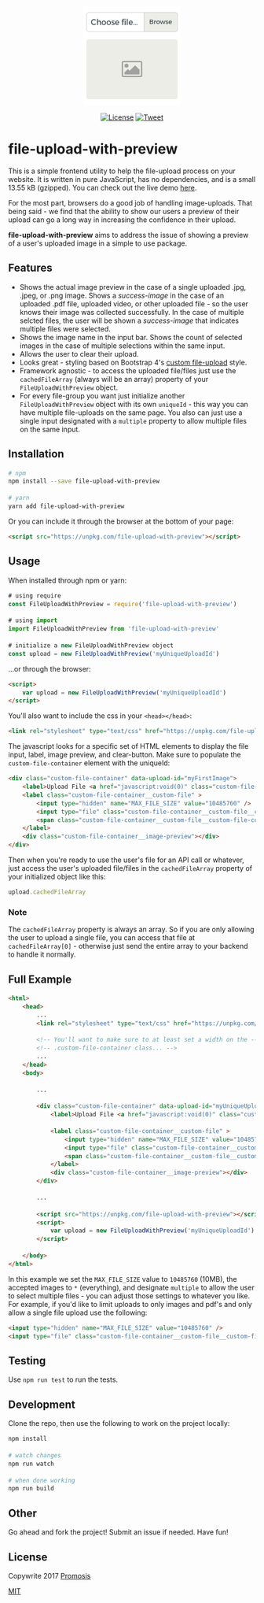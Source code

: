 <p align="center"><a href="" target="_blank"><img width="200" src="static/file-upload-with-preview.png"></a></p>

<p align="center">
  <a href="http://opensource.org/licenses/MIT"><img src="https://img.shields.io/badge/license-MIT-blue.svg" alt="License"></a>
  <a href="https://twitter.com/intent/tweet?url=https%3A%2F%2Fgithub.com%2Fpromosis%2Ffile-upload-with-preview&text=Check%20out%20file-upload-with-preview%20on%20GitHub&via=promosis">
  <img src="https://img.shields.io/twitter/url/https/github.com/promosis/file-upload-with-preview.svg?style=social" alt="Tweet"></a>
</p>

# file-upload-with-preview

This is a simple frontend utility to help the file-upload process on your website. It is written in pure JavaScript, has no dependencies, and is a small 13.55 kB (gzipped). You can check out the live demo [here](https://promosis.github.io/file-upload-with-preview/).

For the most part, browsers do a good job of handling image-uploads. That being said - we find that the ability to show our users a preview of their upload can go a long way in increasing the confidence in their upload.

**file-upload-with-preview** aims to address the issue of showing a preview of a user's uploaded image in a simple to use package.

## Features
- Shows the actual image preview in the case of a single uploaded .jpg, .jpeg, or .png image. Shows a *success-image* in the case of an uploaded .pdf file, uploaded video, or other uploaded file - so the user knows their image was collected successfully. In the case of multiple selcted files, the user will be shown a *success-image* that indicates multiple files were selected.
- Shows the image name in the input bar. Shows the count of selected images in the case of multiple selections within the same input.
- Allows the user to clear their upload.
- Looks great - styling based on Bootstrap 4's [custom file-upload](https://getbootstrap.com/docs/4.0/components/forms/#file-browser) style.
- Framework agnostic - to access the uploaded file/files just use the `cachedFileArray` (always will be an array) property of your `FileUploadWithPreview` object.
- For every file-group you want just initialize another `FileUploadWithPreview` object with its own `uniqueId` - this way you can have multiple file-uploads on the same page. You also can just use a single input designated with a `multiple` property to allow multiple files on the same input.

## Installation

```bash
# npm
npm install --save file-upload-with-preview

# yarn
yarn add file-upload-with-preview
```
Or you can include it through the browser at the bottom of your page:

```html
<script src="https://unpkg.com/file-upload-with-preview"></script>
```

## Usage

When installed through npm or yarn:

```javascript
# using require
const FileUploadWithPreview = require('file-upload-with-preview')

# using import
import FileUploadWithPreview from 'file-upload-with-preview'

# initialize a new FileUploadWithPreview object
const upload = new FileUploadWithPreview('myUniqueUploadId')
```
...or through the browser:

```html
<script>
	var upload = new FileUploadWithPreview('myUniqueUploadId')
</script>
```

You'll also want to include the css in your `<head></head>`:

```html
<link rel="stylesheet" type="text/css" href="https://unpkg.com/file-upload-with-preview/dist/file-upload-with-preview.min.css">
```

The javascript looks for a specific set of HTML elements to display the file input, label, image preview, and clear-button. Make sure to populate the `custom-file-container` element with the uniqueId:

```html
<div class="custom-file-container" data-upload-id="myFirstImage">
    <label>Upload File <a href="javascript:void(0)" class="custom-file-container__image-clear" title="Clear Image">x</a></label>
    <label class="custom-file-container__custom-file" >
        <input type="hidden" name="MAX_FILE_SIZE" value="10485760" />
        <input type="file" class="custom-file-container__custom-file__custom-file-input" accept="*" multiple>
        <span class="custom-file-container__custom-file__custom-file-control"></span>
    </label>
    <div class="custom-file-container__image-preview"></div>
</div>
```

Then when you're ready to use the user's file for an API call or whatever, just access the user's uploaded file/files in the `cachedFileArray` property of your initialized object like this:

```javascript
upload.cachedFileArray
```

### Note

The `cachedFileArray` property is always an array. So if you are only allowing the user to upload a single file, you can access that file at `cachedFileArray[0]` - otherwise just send the entire array to your backend to handle it normally.

## Full Example

```html
<html>
    <head>
        ...
        <link rel="stylesheet" type="text/css" href="https://unpkg.com/file-upload-with-preview/dist/file-upload-with-preview.min.css">

        <!-- You'll want to make sure to at least set a width on the -->
        <!-- .custom-file-container class... -->
        ...
    </head>
    <body>

        ...

        <div class="custom-file-container" data-upload-id="myUniqueUploadId">
            <label>Upload File <a href="javascript:void(0)" class="custom-file-container__image-clear" title="Clear Image">x</a></label>

            <label class="custom-file-container__custom-file" >
                <input type="hidden" name="MAX_FILE_SIZE" value="10485760" />
                <input type="file" class="custom-file-container__custom-file__custom-file-input" accept="*" multiple>
                <span class="custom-file-container__custom-file__custom-file-control"></span>
            </label>
            <div class="custom-file-container__image-preview"></div>
        </div>

        ...

        <script src="https://unpkg.com/file-upload-with-preview"></script>
        <script>
            var upload = new FileUploadWithPreview('myUniqueUploadId')
        </script>

    </body>
</html>
```

In this example we set the `MAX_FILE_SIZE` value to `10485760` (10MB), the accepted images to `*` (everything), and designate `multiple` to allow the user to select multiple files - you can adjust those settings to whatever you like. For example, if you'd like to limit uploads to only images and pdf's and only allow a single file upload use the following:

```html
<input type="hidden" name="MAX_FILE_SIZE" value="10485760" />
<input type="file" class="custom-file-container__custom-file__custom-file-input" accept="application/pdf,image/*">
```

## Testing

Use `npm run test` to run the tests.

## Development

Clone the repo, then use the following to work on the project locally:

```bash
npm install

# watch changes
npm run watch

# when done working
npm run build
```

## Other

Go ahead and fork the project! Submit an issue if needed. Have fun!

## License

Copywrite 2017 [Promosis](https://promosis.com)

[MIT](http://opensource.org/licenses/MIT)